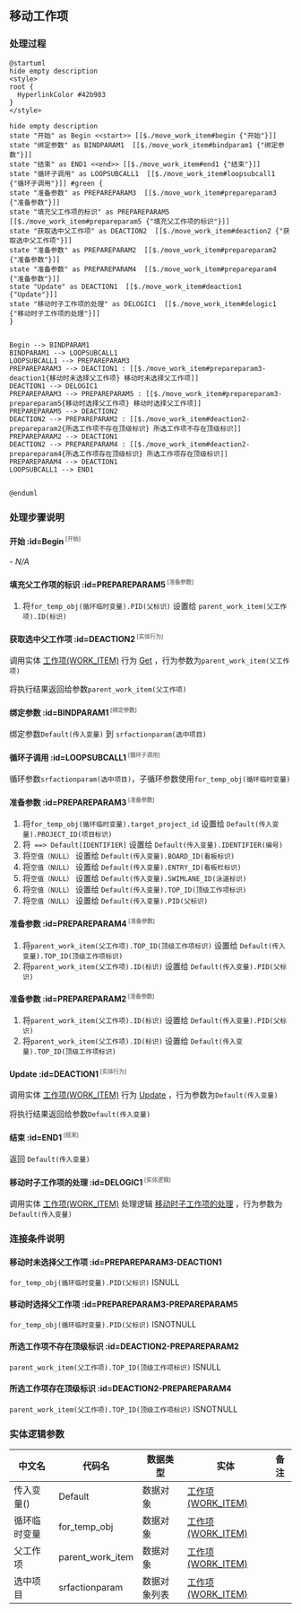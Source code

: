 ## 移动工作项 <!-- {docsify-ignore-all} -->

   

### 处理过程

```plantuml
@startuml
hide empty description
<style>
root {
  HyperlinkColor #42b983
}
</style>

hide empty description
state "开始" as Begin <<start>> [[$./move_work_item#begin {"开始"}]]
state "绑定参数" as BINDPARAM1  [[$./move_work_item#bindparam1 {"绑定参数"}]]
state "结束" as END1 <<end>> [[$./move_work_item#end1 {"结束"}]]
state "循环子调用" as LOOPSUBCALL1  [[$./move_work_item#loopsubcall1 {"循环子调用"}]] #green {
state "准备参数" as PREPAREPARAM3  [[$./move_work_item#prepareparam3 {"准备参数"}]]
state "填充父工作项的标识" as PREPAREPARAM5  [[$./move_work_item#prepareparam5 {"填充父工作项的标识"}]]
state "获取选中父工作项" as DEACTION2  [[$./move_work_item#deaction2 {"获取选中父工作项"}]]
state "准备参数" as PREPAREPARAM2  [[$./move_work_item#prepareparam2 {"准备参数"}]]
state "准备参数" as PREPAREPARAM4  [[$./move_work_item#prepareparam4 {"准备参数"}]]
state "Update" as DEACTION1  [[$./move_work_item#deaction1 {"Update"}]]
state "移动时子工作项的处理" as DELOGIC1  [[$./move_work_item#delogic1 {"移动时子工作项的处理"}]]
}


Begin --> BINDPARAM1
BINDPARAM1 --> LOOPSUBCALL1
LOOPSUBCALL1 --> PREPAREPARAM3
PREPAREPARAM3 --> DEACTION1 : [[$./move_work_item#prepareparam3-deaction1{移动时未选择父工作项} 移动时未选择父工作项]]
DEACTION1 --> DELOGIC1
PREPAREPARAM3 --> PREPAREPARAM5 : [[$./move_work_item#prepareparam3-prepareparam5{移动时选择父工作项} 移动时选择父工作项]]
PREPAREPARAM5 --> DEACTION2
DEACTION2 --> PREPAREPARAM2 : [[$./move_work_item#deaction2-prepareparam2{所选工作项不存在顶级标识} 所选工作项不存在顶级标识]]
PREPAREPARAM2 --> DEACTION1
DEACTION2 --> PREPAREPARAM4 : [[$./move_work_item#deaction2-prepareparam4{所选工作项存在顶级标识} 所选工作项存在顶级标识]]
PREPAREPARAM4 --> DEACTION1
LOOPSUBCALL1 --> END1


@enduml
```


### 处理步骤说明

#### 开始 :id=Begin<sup class="footnote-symbol"> <font color=gray size=1>[开始]</font></sup>



*- N/A*
#### 填充父工作项的标识 :id=PREPAREPARAM5<sup class="footnote-symbol"> <font color=gray size=1>[准备参数]</font></sup>



1. 将`for_temp_obj(循环临时变量).PID(父标识)` 设置给  `parent_work_item(父工作项).ID(标识)`

#### 获取选中父工作项 :id=DEACTION2<sup class="footnote-symbol"> <font color=gray size=1>[实体行为]</font></sup>



调用实体 [工作项(WORK_ITEM)](module/ProjMgmt/Work_item.md) 行为 [Get](module/ProjMgmt/Work_item#行为) ，行为参数为`parent_work_item(父工作项)`

将执行结果返回给参数`parent_work_item(父工作项)`

#### 绑定参数 :id=BINDPARAM1<sup class="footnote-symbol"> <font color=gray size=1>[绑定参数]</font></sup>



绑定参数`Default(传入变量)` 到 `srfactionparam(选中项目)`
#### 循环子调用 :id=LOOPSUBCALL1<sup class="footnote-symbol"> <font color=gray size=1>[循环子调用]</font></sup>



循环参数`srfactionparam(选中项目)`，子循环参数使用`for_temp_obj(循环临时变量)`
#### 准备参数 :id=PREPAREPARAM3<sup class="footnote-symbol"> <font color=gray size=1>[准备参数]</font></sup>



1. 将`for_temp_obj(循环临时变量).target_project_id` 设置给  `Default(传入变量).PROJECT_ID(项目标识)`
2. 将` ==> Default[IDENTIFIER]` 设置给  `Default(传入变量).IDENTIFIER(编号)`
3. 将`空值（NULL）` 设置给  `Default(传入变量).BOARD_ID(看板标识)`
4. 将`空值（NULL）` 设置给  `Default(传入变量).ENTRY_ID(看板栏标识)`
5. 将`空值（NULL）` 设置给  `Default(传入变量).SWIMLANE_ID(泳道标识)`
6. 将`空值（NULL）` 设置给  `Default(传入变量).TOP_ID(顶级工作项标识)`
7. 将`空值（NULL）` 设置给  `Default(传入变量).PID(父标识)`

#### 准备参数 :id=PREPAREPARAM4<sup class="footnote-symbol"> <font color=gray size=1>[准备参数]</font></sup>



1. 将`parent_work_item(父工作项).TOP_ID(顶级工作项标识)` 设置给  `Default(传入变量).TOP_ID(顶级工作项标识)`
2. 将`parent_work_item(父工作项).ID(标识)` 设置给  `Default(传入变量).PID(父标识)`

#### 准备参数 :id=PREPAREPARAM2<sup class="footnote-symbol"> <font color=gray size=1>[准备参数]</font></sup>



1. 将`parent_work_item(父工作项).ID(标识)` 设置给  `Default(传入变量).PID(父标识)`
2. 将`parent_work_item(父工作项).ID(标识)` 设置给  `Default(传入变量).TOP_ID(顶级工作项标识)`

#### Update :id=DEACTION1<sup class="footnote-symbol"> <font color=gray size=1>[实体行为]</font></sup>



调用实体 [工作项(WORK_ITEM)](module/ProjMgmt/Work_item.md) 行为 [Update](module/ProjMgmt/Work_item#行为) ，行为参数为`Default(传入变量)`

将执行结果返回给参数`Default(传入变量)`

#### 结束 :id=END1<sup class="footnote-symbol"> <font color=gray size=1>[结束]</font></sup>



返回 `Default(传入变量)`

#### 移动时子工作项的处理 :id=DELOGIC1<sup class="footnote-symbol"> <font color=gray size=1>[实体逻辑]</font></sup>



调用实体 [工作项(WORK_ITEM)](module/ProjMgmt/Work_item.md) 处理逻辑 [移动时子工作项的处理]((module/ProjMgmt/Work_item/logic/move_child_work_item.md)) ，行为参数为`Default(传入变量)`


### 连接条件说明
#### 移动时未选择父工作项 :id=PREPAREPARAM3-DEACTION1

`for_temp_obj(循环临时变量).PID(父标识)` ISNULL
#### 移动时选择父工作项 :id=PREPAREPARAM3-PREPAREPARAM5

`for_temp_obj(循环临时变量).PID(父标识)` ISNOTNULL
#### 所选工作项不存在顶级标识 :id=DEACTION2-PREPAREPARAM2

`parent_work_item(父工作项).TOP_ID(顶级工作项标识)` ISNULL
#### 所选工作项存在顶级标识 :id=DEACTION2-PREPAREPARAM4

`parent_work_item(父工作项).TOP_ID(顶级工作项标识)` ISNOTNULL


### 实体逻辑参数

|    中文名   |    代码名    |  数据类型    |  实体   |备注 |
| --------| --------| -------- | -------- | --------   |
|传入变量(<i class="fa fa-check"/></i>)|Default|数据对象|[工作项(WORK_ITEM)](module/ProjMgmt/Work_item.md)||
|循环临时变量|for_temp_obj|数据对象|[工作项(WORK_ITEM)](module/ProjMgmt/Work_item.md)||
|父工作项|parent_work_item|数据对象|[工作项(WORK_ITEM)](module/ProjMgmt/Work_item.md)||
|选中项目|srfactionparam|数据对象列表|[工作项(WORK_ITEM)](module/ProjMgmt/Work_item.md)||
